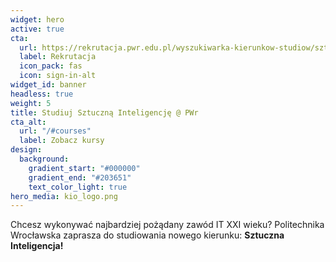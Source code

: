 ```yaml
---
widget: hero
active: true
cta:
  url: https://rekrutacja.pwr.edu.pl/wyszukiwarka-kierunkow-studiow/sztuczna-inteligencja-w8-ii-st-10493.html
  label: Rekrutacja
  icon_pack: fas
  icon: sign-in-alt
widget_id: banner
headless: true
weight: 5
title: Studiuj Sztuczną Inteligencję @ PWr
cta_alt:
  url: "/#courses"
  label: Zobacz kursy
design:
  background:
    gradient_start: "#000000"
    gradient_end: "#203651"
    text_color_light: true
hero_media: kio_logo.png
---
```

Chcesz wykonywać najbardziej pożądany zawód IT XXI wieku? Politechnika Wrocławska zaprasza do studiowania nowego kierunku: **Sztuczna Inteligencja!**
